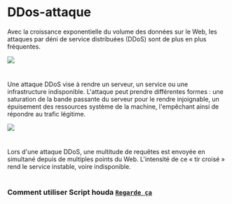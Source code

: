 # DDos-attaque
Avec la croissance exponentielle du volume des données sur le Web, les attaques par déni de service distribuées (DDoS) sont de plus en plus fréquentes.

<img src="https://www.ovh.com/tn/files/IlluQuestceQue_0.png">

#
Une attaque DDoS vise à rendre un serveur, un service ou une infrastructure indisponible. L'attaque peut prendre différentes formes : une saturation de la bande passante du serveur pour le rendre injoignable, un épuisement des ressources système de la machine, l'empêchant ainsi de répondre au trafic légitime.

<img src="https://www.ovh.com/tn/files/IlluZombie.png">

#
Lors d'une attaque DDoS, une multitude de requêtes est envoyée en simultané depuis de multiples points du Web. L'intensité de ce « tir croisé » rend le service instable, voire indisponible.



#
### Comment utiliser Script houda [`Regarde ça`](http://www.youtube.com/watch?v=HVbRUsiX2EPo)
